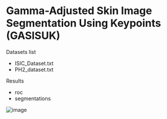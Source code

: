 # Gamma-Adjusted Skin Image Segmentation Using Keypoints (GASISUK)

Datasets list
* ISIC_Dataset.txt
* PH2_dataset.txt

Results
* roc
* segmentations

![image](https://user-images.githubusercontent.com/969476/127532968-6db5caae-744b-4675-a1d1-92aedcaee594.png)
